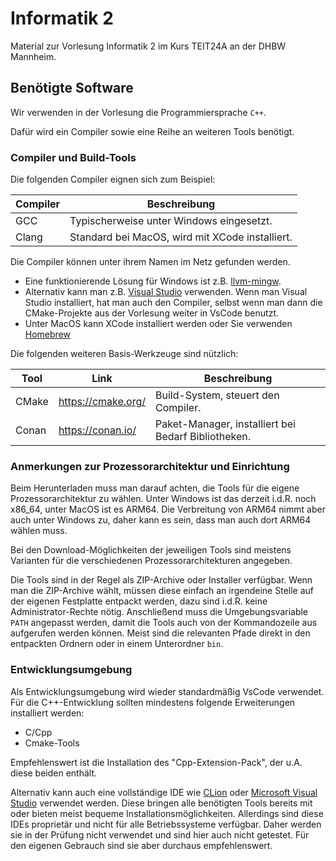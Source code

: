 # Informatik 2

Material zur Vorlesung Informatik 2 im Kurs TEIT24A an der DHBW Mannheim.

## Benötigte Software

Wir verwenden in der Vorlesung die Programmiersprache `C++`.

Dafür wird ein Compiler sowie eine Reihe an weiteren Tools benötigt.

### Compiler und Build-Tools

Die folgenden Compiler eignen sich zum Beispiel:

| Compiler | Beschreibung                                    |
| -------- | ----------------------------------------------- |
| GCC      | Typischerweise unter Windows eingesetzt.        |
| Clang    | Standard bei MacOS, wird mit XCode installiert. |

Die Compiler können unter ihrem Namen im Netz gefunden werden.

- Eine funktionierende Lösung für Windows ist z.B. [llvm-mingw](https://github.com/mstorsjo/llvm-mingw/releases).
- Alternativ kann man z.B. [Visual Studio](https://visualstudio.microsoft.com/de/) verwenden.
  Wenn man Visual Studio installiert, hat man auch den Compiler, selbst wenn man
  dann die CMake-Projekte aus der Vorlesung weiter in VsCode benutzt.
- Unter MacOS kann XCode installiert werden oder Sie verwenden [Homebrew](https://brew.sh/)

Die folgenden weiteren Basis-Werkzeuge sind nützlich:

| Tool  | Link | Beschreibung                                                        |
| ----- | ---- | ------------------------------------------------------------------- |
| CMake | <https://cmake.org/> | Build-System, steuert den Compiler.                 |
| Conan | <https://conan.io/>  | Paket-Manager, installiert bei Bedarf Bibliotheken. |

### Anmerkungen zur Prozessorarchitektur und Einrichtung

Beim Herunterladen muss man darauf achten, die Tools für die eigene Prozessorarchitektur
zu wählen. Unter Windows ist das derzeit i.d.R. noch x86_64, unter MacOS ist es ARM64.
Die Verbreitung von ARM64 nimmt aber auch unter Windows zu, daher kann es sein,
dass man auch dort ARM64 wählen muss.

Bei den Download-Möglichkeiten der jeweiligen Tools sind meistens Varianten
für die verschiedenen Prozessorarchitekturen angegeben.

Die Tools sind in der Regel als ZIP-Archive oder Installer verfügbar.
Wenn man die ZIP-Archive wählt, müssen diese einfach an irgendeine Stelle
auf der eigenen Festplatte entpackt werden, dazu sind i.d.R. keine Administrator-Rechte nötig.
Anschließend muss die Umgebungsvariable `PATH` angepasst werden,
damit die Tools auch von der Kommandozeile aus aufgerufen werden können.
Meist sind die relevanten Pfade direkt in den entpackten Ordnern oder in einem Unterordner `bin`.

### Entwicklungsumgebung

Als Entwicklungsumgebung wird wieder standardmäßig VsCode verwendet.
Für die C++-Entwicklung sollten mindestens folgende Erweiterungen installiert werden:

- C/Cpp
- Cmake-Tools

Empfehlenswert ist die Installation des "Cpp-Extension-Pack", der u.A. diese beiden enthält.

Alternativ kann auch eine vollständige IDE wie [CLion](https://www.jetbrains.com/clion/)
oder [Microsoft Visual Studio](https://visualstudio.microsoft.com/de/) verwendet werden.
Diese bringen alle benötigten Tools bereits mit oder bieten meist bequeme Installationsmöglichkeiten.
Allerdings sind diese IDEs proprietär und nicht für alle Betriebssysteme verfügbar.
Daher werden sie in der Prüfung nicht verwendet und sind hier auch nicht getestet.
Für den eigenen Gebrauch sind sie aber durchaus empfehlenswert.
